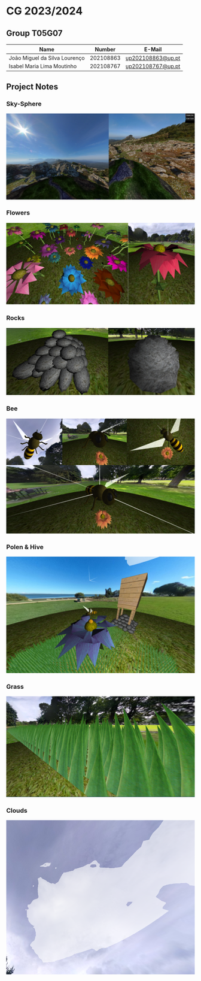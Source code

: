 # CG 2023/2024

## Group T05G07

| Name             | Number    | E-Mail             |
| ---------------- | --------- | ------------------ |
| João Miguel da Silva Lourenço         | 202108863 | up202108863@up.pt                |
| Isabel Maria Lima Moutinho         | 202108767 | up202108767@up.pt                |


## Project Notes

### Sky-Sphere

![sky-sphere-image](./screenshots/project-t05g07-1.png)

### Flowers

![flowers-image](./screenshots/project-t05g07-2.png)

### Rocks

![rocks-image](./screenshots/project-t05g07-3.png)

### Bee

![bee-image](./screenshots/project-t05g07-4.png)

### Polen & Hive

![image](./screenshots/project-t05g07-6.png)

### Grass

![grass-image](./screenshots/project-t05g07-7.png)

### Clouds

![clouds-image](./screenshots/project-t05g07-8.png)